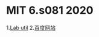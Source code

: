 # MIT 6.s081 2020
1.[Lab util](https://github.com/miraclezhou/6.s081/tree/util)
2.[百度网站](www.baidu.com)
